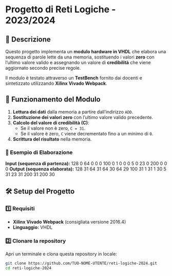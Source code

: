 # Progetto di Reti Logiche - 2023/2024

## 📌 Descrizione
Questo progetto implementa un **modulo hardware in VHDL** che elabora una sequenza di parole lette da una memoria, sostituendo i valori **zero** con l’ultimo valore valido e assegnando un valore di **credibilità** che viene aggiornato secondo precise regole.

Il modulo è testato attraverso un **TestBench** fornito dai docenti e sintetizzato utilizzando **Xilinx Vivado Webpack**.

## 🚀 Funzionamento del Modulo
1. **Lettura dei dati** dalla memoria a partire dall’indirizzo `ADD`.
2. **Sostituzione dei valori zero** con l’ultimo valore valido precedente.
3. **Calcolo del valore di credibilità (C)**:
    - Se il valore non è zero, `C = 31`.
    - Se il valore è zero, `C` viene decrementato fino a un minimo di `0`.
4. **Scrittura del risultato** nella memoria.

### 📖 Esempio di Elaborazione
**Input (sequenza di partenza):**
128 0 64 0 0 0 100 0 1 0 0 0 5 0 23 0 200 0 0 0
**Output (sequenza elaborata):**
128 31 64 31 64 30 64 29 100 31 1 31 1 30 5 31 23 31 200 31 200 30

## 🛠️ Setup del Progetto
### 1️⃣ Requisiti
- **Xilinx Vivado Webpack** (consigliata versione 2016.4)
- **Linguaggio:** VHDL

### 2️⃣ Clonare la repository
Apri un terminale e clona questa repository in locale:
```sh
git clone https://github.com/TUO-NOME-UTENTE/reti-logiche-2024.git
cd reti-logiche-2024

